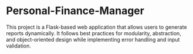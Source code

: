 # Personal-Finance-Manager
This project is a Flask-based web application that allows users to generate reports dynamically. It follows best practices for modularity, abstraction, and object-oriented design while implementing error handling and input validation.
